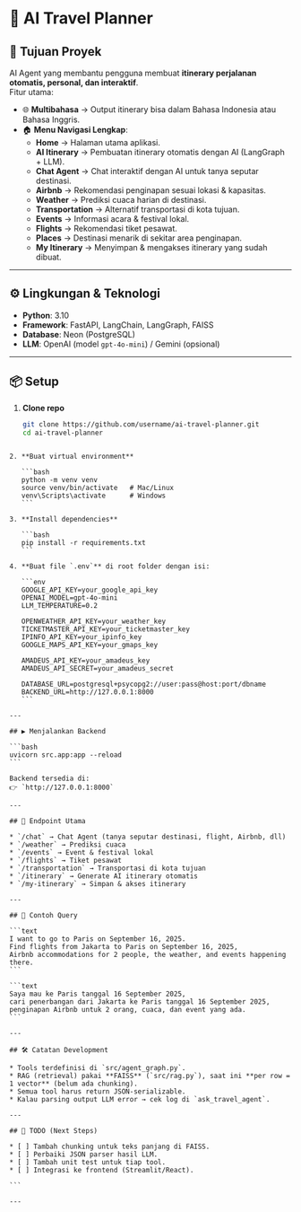 # 🧳 AI Travel Planner

## 🎯 Tujuan Proyek
AI Agent yang membantu pengguna membuat **itinerary perjalanan otomatis, personal, dan interaktif**.  
Fitur utama:  

- 🌐 **Multibahasa** → Output itinerary bisa dalam Bahasa Indonesia atau Bahasa Inggris.  
- 🏠 **Menu Navigasi Lengkap**:
  - **Home** → Halaman utama aplikasi.  
  - **AI Itinerary** → Pembuatan itinerary otomatis dengan AI (LangGraph + LLM).  
  - **Chat Agent** → Chat interaktif dengan AI untuk tanya seputar destinasi.  
  - **Airbnb** → Rekomendasi penginapan sesuai lokasi & kapasitas.  
  - **Weather** → Prediksi cuaca harian di destinasi.  
  - **Transportation** → Alternatif transportasi di kota tujuan.  
  - **Events** → Informasi acara & festival lokal.  
  - **Flights** → Rekomendasi tiket pesawat.  
  - **Places** → Destinasi menarik di sekitar area penginapan.  
  - **My Itinerary** → Menyimpan & mengakses itinerary yang sudah dibuat.  

---

## ⚙️ Lingkungan & Teknologi
- **Python**: 3.10  
- **Framework**: FastAPI, LangChain, LangGraph, FAISS  
- **Database**: Neon (PostgreSQL)  
- **LLM**: OpenAI (model `gpt-4o-mini`) / Gemini (opsional)  

---

## 📦 Setup

1. **Clone repo**
   ```bash
   git clone https://github.com/username/ai-travel-planner.git
   cd ai-travel-planner
````

2. **Buat virtual environment**

   ```bash
   python -m venv venv
   source venv/bin/activate   # Mac/Linux
   venv\Scripts\activate      # Windows
   ```

3. **Install dependencies**

   ```bash
   pip install -r requirements.txt
   ```

4. **Buat file `.env`** di root folder dengan isi:

   ```env
   GOOGLE_API_KEY=your_google_api_key
   OPENAI_MODEL=gpt-4o-mini
   LLM_TEMPERATURE=0.2

   OPENWEATHER_API_KEY=your_weather_key
   TICKETMASTER_API_KEY=your_ticketmaster_key
   IPINFO_API_KEY=your_ipinfo_key
   GOOGLE_MAPS_API_KEY=your_gmaps_key

   AMADEUS_API_KEY=your_amadeus_key
   AMADEUS_API_SECRET=your_amadeus_secret

   DATABASE_URL=postgresql+psycopg2://user:pass@host:port/dbname
   BACKEND_URL=http://127.0.0.1:8000
   ```

---

## ▶️ Menjalankan Backend

```bash
uvicorn src.app:app --reload
```

Backend tersedia di:
👉 `http://127.0.0.1:8000`

---

## 🔗 Endpoint Utama

* `/chat` → Chat Agent (tanya seputar destinasi, flight, Airbnb, dll)
* `/weather` → Prediksi cuaca
* `/events` → Event & festival lokal
* `/flights` → Tiket pesawat
* `/transportation` → Transportasi di kota tujuan
* `/itinerary` → Generate AI itinerary otomatis
* `/my-itinerary` → Simpan & akses itinerary

---

## 🧪 Contoh Query

```text
I want to go to Paris on September 16, 2025. 
Find flights from Jakarta to Paris on September 16, 2025, 
Airbnb accommodations for 2 people, the weather, and events happening there.
```

```text
Saya mau ke Paris tanggal 16 September 2025, 
cari penerbangan dari Jakarta ke Paris tanggal 16 September 2025, 
penginapan Airbnb untuk 2 orang, cuaca, dan event yang ada.
```

---

## 🛠️ Catatan Development

* Tools terdefinisi di `src/agent_graph.py`.
* RAG (retrieval) pakai **FAISS** (`src/rag.py`), saat ini **per row = 1 vector** (belum ada chunking).
* Semua tool harus return JSON-serializable.
* Kalau parsing output LLM error → cek log di `ask_travel_agent`.

---

## 📌 TODO (Next Steps)

* [ ] Tambah chunking untuk teks panjang di FAISS.
* [ ] Perbaiki JSON parser hasil LLM.
* [ ] Tambah unit test untuk tiap tool.
* [ ] Integrasi ke frontend (Streamlit/React).

```

---